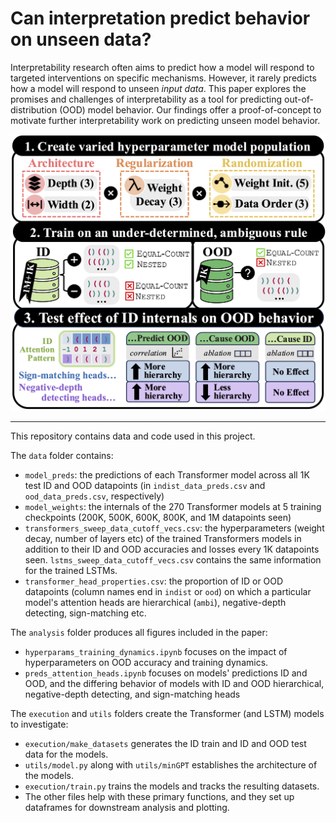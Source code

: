 # Can interpretation predict behavior on unseen data?

Interpretability research often aims to predict how a model will respond to targeted interventions on specific mechanisms. However, it rarely predicts how a model will respond to unseen *input data*. This paper explores the promises and challenges of interpretability as a tool for predicting out-of-distribution (OOD) model behavior. Our findings offer a proof-of-concept to motivate further interpretability work on predicting unseen model behavior.

![visual abstract](visual_abstract.png "Visual abstract")

---

This repository contains data and code used in this project.

The `data` folder contains:
- `model_preds`: the predictions of each Transformer model across all 1K test ID and OOD datapoints (in `indist_data_preds.csv` and `ood_data_preds.csv`, respectively)
- `model_weights`: the internals of the 270 Transformer models at 5 training checkpoints (200K, 500K, 600K, 800K, and 1M datapoints seen)
- `transformers_sweep_data_cutoff_vecs.csv`: the hyperparameters (weight decay, number of layers etc) of the trained Transformers models in addition to their ID and OOD accuracies and losses every 1K datapoints seen. `lstms_sweep_data_cutoff_vecs.csv` contains the same information for the trained LSTMs. 
- `transformer_head_properties.csv`: the proportion of ID or OOD datapoints (column names end in `indist` or `ood`) on which a particular model's attention heads are hierarchical (`ambi`), negative-depth detecting, sign-matching etc.

The `analysis` folder produces all figures included in the paper:
- `hyperparams_training_dynamics.ipynb` focuses on the impact of hyperparameters on OOD accuracy and training dynamics.
- `preds_attention_heads.ipynb` focuses on models' predictions ID and OOD, and the differing behavior of models with ID and OOD hierarchical, negative-depth detecting, and sign-matching heads

The `execution` and `utils` folders create the Transformer (and LSTM) models to investigate: 
-   `execution/make_datasets` generates the ID train and ID and OOD test data for the models.
- `utils/model.py` along with `utils/minGPT` establishes the architecture of the models.
- `execution/train.py` trains the models and tracks the resulting datasets.
- The other files help with these primary functions, and they set up dataframes for downstream analysis and plotting.

